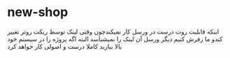 # new-shop
اینکه قابلیت روت درست در ورسل کار نمیکندچون وقتی لینک توسط ریکت روتر تغییر کندو ما رفرش کنیم
دیگر ورسل آن لینک را نمیشناسد البته اگه پروژه را در سیستم خود بالا بیارید کاملا درست و اصولی کار خواهد کرد
